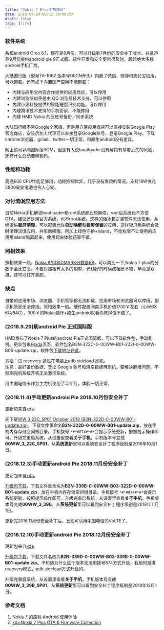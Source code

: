 ```yaml
---
title: "Nokia 7 Plus手机体验"
date: 2018-08-24T09:15:38+08:00
draft: false
tags: [life]
---
```


### 软件系统 

系统android Oreo 8.1，现在是8月份，可以升级到7月份的安全补丁版本。并且声称9月份提供android pie 9正式版。软件开发和安全更新很及时，超越绝大多数android手机厂商。

<!--more-->

大陆国行版（型号TA-1062 版本号00CN开头）内置了微信、微博和支付宝应用，可以卸载，还有如下内置国产应用不能卸载：

- 内建与应用宝内容合作提供的应用商店，可以停用
- 内建浏览器似乎是由 QQ 浏览器技术支持，可以停用
- 内建小源科技提供的智能短信识别功能，可以停用
- 内建腾讯技术支持的手机管家，不能停用
- 内建 HMD Nokia 的云账号备份／同步系统

大陆国行版不带Google全家桶，但是用自带应用商店可以直接安装Google Play官方商店，安装后加上代理可以直接登录Google账号，登录Google Play。下载chrome浏览器、gmail、twitter一切正常，和原生android没有差异。

网上说可以刷国际版ROM，但是有人说bootloader没有解锁有基带丢失的风险，还有什么启动要解锁码。

### 性能和功耗

高通660 CPU性能足够用，功耗控制优异，几乎没有发烫的情况。支持18W快充3800毫安电池也令人心安。

### 对付流氓应用方法

目前Nokia手机解锁bootloader和root系统都比较麻烦，root后系统也不方便OTA。建议还是用官方系统，也不root系统。这样的话冰箱之类软件无法使用。系统提供**锁屏清理**，可以配置允许**自动唤醒**和**锁屏保留**的应用，这样锁屏后系统会及时清理流氓应用，并阻断唤醒。再加上绿色守护+island，不给权限不让使用的应用用island隔离起来，使用起来体验还算不错。

### 照相效果

照相效果一般，[Nokia 8的DXOMARK分数是68](https://www.dxomark.com/nokia-8-review-nokias-return-high-end-segment/)，可以类比一下,Nokia 7 plus的分数不会比它高。不要对照相有太多的期望，光线好的时候成相还不错，毕竟是双摄，还可以打开美颜。

### 缺点

自带的应用市场、浏览器、手机管家都无法卸载，应用市场和浏览器可以停用，但手机管家无法停用。照相效果一般。硬件配置同类手机价值1700￥左右（小米6X  6G/64G），300￥的Nokia情怀+原生android就看你觉得值不值了。

### (2018.9.29)刷android Pie 正式国际版

HMD发布了Nokia 7 Plus的android Pie正式国际版，可以下载软件包，手动刷机。更新包来自[xda](https://forum.xda-developers.com/nokia-7-plus/development/ota-nokia-7-plus-ota-links-t3818774)页面，软件包名B2N-322C-0-00WW-B01-222I-0-00WW-B05-update.zip，软件包[下载地址在此](https://android.googleapis.com/packages/ota-api/nokia_b2nsprout_onyx00ww/105d70f18f853101a4e4d47f66b60a97318bc589.zip)。

方法：进 recovery 通过在电脑上adb sideload 刷机。   
注意：最好备份数据、登出 Google 账号和清空数据再刷机。要解决翻墙问题，不然刷完机系统开机无法激活系统。

用中国电信卡作为主力机使用了半个月，体验一切正常。

### (2018.11.4)手动更新android Pie 2018.10月份安全补丁

更新包来自[xda](https://forum.xda-developers.com/nokia-7-plus/development/ota-nokia-7-plus-ota-links-t3818774)。

先下载[WW 3.22C_SP01 October 2018 (B2N-322D-0-00WW-B01-update.zip)](https://android.googleapis.com/packages/ota-api/nokia_b2nsprout_onyx00ww/d734e46db890dc1ca67009c7341f0c2b5da22e87.zip)，下载文件重命名**B2N-322D-0-00WW-B01-update.zip**，放在手机内存存储空间根目录。手机拨号 `*#*#874#*#*`会提示系统更新，按照提示操作即可。升级完重启系统，从设置里查看**关于手机**，手机版本号变成**00WW_3_22C_SP01**，从**系统更新**里可以看到安全补丁程序级别是2018年10月1日。

### (2018.12.3)手动更新android Pie 2018.11月份安全补丁

更新包来自[xda](https://forum.xda-developers.com/nokia-7-plus/development/ota-nokia-7-plus-ota-links-t3818774)。

[升级包下载](https://android.googleapis.com/packages/ota-api/nokia_b2nsprout_onyx00ww/72426218bf9f8a4a5da6798ae7341e45a3c00540.zip)，下载文件重命名为**B2N-339B-0-00WW-B03-322D-0-00WW-B01-update.zip**，放在手机内存存储空间根目录。手机拨号 `*#*#874#*#*`会提示系统更新，按照提示操作即可。升级完重启系统，从设置里查看**关于手机**，手机版本号变成**00WW_3_39B**，从**系统更新**里可以看到安全补丁程序级别是2018年11月1日。

更新完2018.11月份安全补丁后，发现可以用中国电信的VoLTE了。

### (2018.12.10)手动更新android Pie 2018.12月份安全补丁

更新包来自[xda](https://forum.xda-developers.com/nokia-7-plus/development/ota-nokia-7-plus-ota-links-t3818774)。

[升级包下载](https://android.googleapis.com/packages/ota-api/nokia_b2nsprout_onyx00ww/0f62e4e3a82403e1cc58cce9dad8e5dd1a75994e.zip)，下载文件名改为**B2N-339D-0-00WW-B03-339B-0-00WW-B01-update.zip**。不知道为什么这个版本无法用拨号874方式升级，我用的是进recovery模式，adb sideload方式升级的。

升级完重启系统，从设置里查看**关于手机**，手机版本号变成**00WW_3_39B_SP01**，从**系统更新**里可以看到安全补丁程序级别是2018年12月1日。

### 参考文档

1. [Nokia 7 的原味 Android 使用体验](https://steemit.com/cn/@momok/nokia-7-android)
1. [xda:Nokia 7 Plus OTA & Firmware Collection](https://forum.xda-developers.com/nokia-7-plus/development/ota-nokia-7-plus-ota-links-t3818774)

